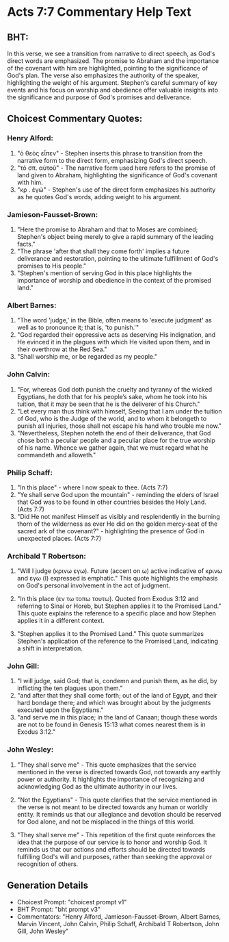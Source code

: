 # Acts 7:7 Commentary Help Text

## BHT:
In this verse, we see a transition from narrative to direct speech, as God's direct words are emphasized. The promise to Abraham and the importance of the covenant with him are highlighted, pointing to the significance of God's plan. The verse also emphasizes the authority of the speaker, highlighting the weight of his argument. Stephen's careful summary of key events and his focus on worship and obedience offer valuable insights into the significance and purpose of God's promises and deliverance.

## Choicest Commentary Quotes:
### Henry Alford:
1. "ὁ θεὸς εἶπεν" - Stephen inserts this phrase to transition from the narrative form to the direct form, emphasizing God's direct speech.
2. "τὸ σπ. αὐτοῦ" - The narrative form used here refers to the promise of land given to Abraham, highlighting the significance of God's covenant with him.
3. "κρ . ἐγώ" - Stephen's use of the direct form emphasizes his authority as he quotes God's words, adding weight to his argument.

### Jamieson-Fausset-Brown:
1. "Here the promise to Abraham and that to Moses are combined; Stephen's object being merely to give a rapid summary of the leading facts."
2. "The phrase 'after that shall they come forth' implies a future deliverance and restoration, pointing to the ultimate fulfillment of God's promises to His people."
3. "Stephen's mention of serving God in this place highlights the importance of worship and obedience in the context of the promised land."

### Albert Barnes:
1. "The word 'judge,' in the Bible, often means to 'execute judgment' as well as to pronounce it; that is, 'to punish.'"
2. "God regarded their oppressive acts as deserving His indignation, and He evinced it in the plagues with which He visited upon them, and in their overthrow at the Red Sea."
3. "Shall worship me, or be regarded as my people."

### John Calvin:
1. "For, whereas God doth punish the cruelty and tyranny of the wicked Egyptians, he doth that for his people’s sake, whom he took into his tuition, that it may be seen that he is the deliverer of his Church."
2. "Let every man thus think with himself, Seeing that I am under the tuition of God, who is the Judge of the world, and to whom it belongeth to punish all injuries, those shall not escape his hand who trouble me now."
3. "Nevertheless, Stephen noteth the end of their deliverance, that God chose both a peculiar people and a peculiar place for the true worship of his name. Whence we gather again, that we must regard what he commandeth and alloweth."

### Philip Schaff:
1. "In this place" - where I now speak to thee. (Acts 7:7)
2. "Ye shall serve God upon the mountain" - reminding the elders of Israel that God was to be found in other countries besides the Holy Land. (Acts 7:7)
3. "Did He not manifest Himself as visibly and resplendently in the burning thorn of the wilderness as ever He did on the golden mercy-seat of the sacred ark of the covenant?" - highlighting the presence of God in unexpected places. (Acts 7:7)

### Archibald T Robertson:
1. "Will I judge (κρινω εγω). Future (accent on ω) active indicative of κρινω and εγω (I) expressed is emphatic." This quote highlights the emphasis on God's personal involvement in the act of judgment.

2. "In this place (εν τω τοπω τουτω). Quoted from Exodus 3:12 and referring to Sinai or Horeb, but Stephen applies it to the Promised Land." This quote explains the reference to a specific place and how Stephen applies it in a different context.

3. "Stephen applies it to the Promised Land." This quote summarizes Stephen's application of the reference to the Promised Land, indicating a shift in interpretation.

### John Gill:
1. "I will judge, said God; that is, condemn and punish them, as he did, by inflicting the ten plagues upon them."
2. "and after that they shall come forth; out of the land of Egypt, and their hard bondage there; and which was brought about by the judgments executed upon the Egyptians."
3. "and serve me in this place; in the land of Canaan; though these words are not to be found in Genesis 15:13 what comes nearest them is in Exodus 3:12."

### John Wesley:
1. "They shall serve me" - This quote emphasizes that the service mentioned in the verse is directed towards God, not towards any earthly power or authority. It highlights the importance of recognizing and acknowledging God as the ultimate authority in our lives.

2. "Not the Egyptians" - This quote clarifies that the service mentioned in the verse is not meant to be directed towards any human or worldly entity. It reminds us that our allegiance and devotion should be reserved for God alone, and not be misplaced in the things of this world.

3. "They shall serve me" - This repetition of the first quote reinforces the idea that the purpose of our service is to honor and worship God. It reminds us that our actions and efforts should be directed towards fulfilling God's will and purposes, rather than seeking the approval or recognition of others.


## Generation Details
- Choicest Prompt: "choicest prompt v1"
- BHT Prompt: "bht prompt v3"
- Commentators: "Henry Alford, Jamieson-Fausset-Brown, Albert Barnes, Marvin Vincent, John Calvin, Philip Schaff, Archibald T Robertson, John Gill, John Wesley"
